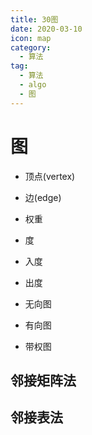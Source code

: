 ```yaml
---
title: 30图
date: 2020-03-10
icon: map
category:
  - 算法
tag:
  - 算法
  - algo
  - 图
---
```

# 图

- 顶点(vertex)
- 边(edge)
- 权重
- 度
- 入度
- 出度

- 无向图
- 有向图
- 带权图



## 邻接矩阵法

## 邻接表法
